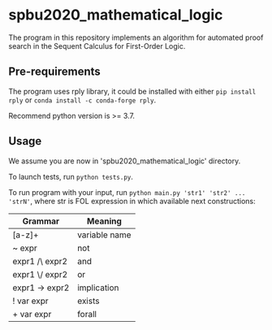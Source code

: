 #   spbu2020_mathematical_logic
The program in this repository implements an algorithm for automated proof search in the Sequent Calculus for First-Order Logic.


##   Pre-requirements
The program uses rply library, it could be installed with either
`pip install rply` 
or 
`conda install -c conda-forge rply`. 

Recommend python version is >= 3.7.


##   Usage
We assume you are now in 'spbu2020_mathematical_logic' directory.

To launch tests, run `python tests.py`.

To run program with your input, run `python main.py 'str1' 'str2' ... 'strN'`, where str is FOL expression in which available next constructions:


Grammar        | Meaning
-------------- | -------------
[a-z]+         | variable name
~ expr         | not
expr1 /\ expr2 | and
expr1 \\/ expr2 | or
expr1 -> expr2 | implication
! var expr     | exists
\+ var expr     | forall
